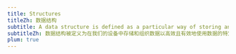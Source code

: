 ```yaml
---
title: Structures
titleZh: 数据结构
subtitle: A data structure is defined as a particular way of storing and organizing data in our devices to use the data efficiently and effectively.
subtitleZh: 数据结构被定义为在我们的设备中存储和组织数据以高效且有效地使用数据的特定方式。
plum: true
---
```


<ListAllQuestions module="structures" />

